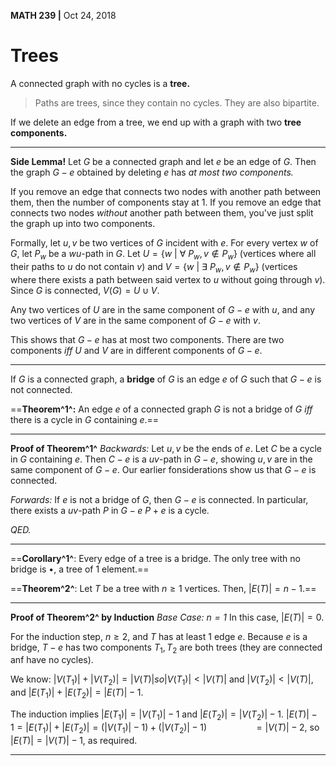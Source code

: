 __MATH 239 |__ Oct 24, 2018

# Trees

A connected graph with no cycles is a __tree.__

> Paths are trees, since they contain no cycles. They are also bipartite.

If we delete an edge from a tree, we end up with a graph with two __tree components.__

---

__Side Lemma!__
Let $G$ be a connected graph and let $e$ be an edge of $G$. Then the graph $G-e$ obtained by deleting $e$ has _at most two components._ 

If you remove an edge that connects two nodes with another path between them, then the number of components stay at 1. If you remove an edge that connects two nodes _without_ another path between them, you've just split the graph up into two components.

Formally, let $u, v$ be two vertices of $G$ incident with $e$. For every vertex $w$ of $G$, let $P_w$ be a $wu$-path in $G$. Let $U = \{w \ | \ \forall \ P_w, v \not\in P_w \}$ (vertices where all their paths to $u$ do not contain $v$) and $V = \{w \ | \ \exists \ P_w, v \not\in P_w \}$ (vertices where there exists a path between said vertex to $u$ without going through $v$). Since $G$ is connected, $V(G) = U \cup V$.

Any two vertices of $U$ are in the same component of $G - e$ with $u$, and any two vertices of $V$ are in the same component of $G - e$ with $v$.

This shows that $G - e$ has at most two components. There are two components _iff_ $U$ and $V$ are in different components of $G - e$.

---

If $G$ is a connected graph, a __bridge__ of $G$ is an edge $e$ of $G$ such that $G - e$ is not connected.

==__Theorem^1^:__ An edge $e$ of a connected graph $G$ is not a bridge of $G$ _iff_ there is a cycle in $G$ containing $e$.==

---

__Proof of Theorem^1^__
_Backwards:_ Let $u, v$ be the ends of $e$. Let $C$ be a cycle in $G$ containing $e$. Then $C - e$ is a $uv$-path in $G - e$, showing $u, v$ are in the same component of $G - e$. Our earlier fonsiderations show us that $G - e$ is connected.

_Forwards:_ If $e$ is not a bridge of $G$, then $G - e$ is connected. In particular, there exists a $uv$-path $P$ in $G - e$ $P + e$ is a cycle. 

_QED._

---

==__Corollary^1^__: Every edge of a tree is a bridge. The only tree with no bridge is $\bullet$, a tree of 1 element.==

==__Theorem^2^__: Let $T$ be a tree with $n \geq 1$ vertices. Then, $|E(T)| = n - 1$.==

---

__Proof of Theorem^2^ by Induction__
_Base Case: $n = 1$_
In this case, $|E(T)| =  0$.

For the induction step, $n \geq 2$, and $T$ has at least 1 edge $e$. Because $e$ is a bridge, $T - e$ has two components $T_1, T_2$ are both trees (they are connected anf have no cycles).

We know:
$|V(T_1)| + |V(T_2)| = |V(T)| so |V(T_1)| < |V(T)|$ and $|V(T_2)| < |V(T)|$, and $|E(T_1)| + |E(T_2)| = |E(T)| - 1$.

The induction implies $|E(T_1)| = |V(T_1)| - 1$ and $|E(T_2)| = |V(T_2)| - 1$.
$|E(T)| - 1 = |E(T_1)| + |E(T_2)| = (|V(T_1)| - 1) + (|V(T_2)| - 1)$
$\ \ \ \ \  \ \ \ \ \ \ \  \ \ \ \ \ \ = |V(T)| - 2$, so
$|E(T)| = |V(T)| - 1$, as required.

---

